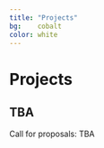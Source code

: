 ```yaml
---
title: "Projects"
bg:    cobalt
color: white
---
```

# Projects

## TBA

Call for proposals: TBA

<!-- 1. [Functional connectivity research: can we find a common ground?](#connectivity)
2. [Detecting trypophobia triggers \[fully booked\] ](#trypophobia "Trypophobia is a fear and disgust reaction when seeing a clusters of small holes or bumps (maggots, infected skin). During this workshop we will create an artificial convolutional neural network that predicts if an image is likely to cause a trypophobic response. We will use Keras - a popular deep learning framework in Python.")
3. [Development of video game for studying joint action dynamics ](#game "Joint-action is a coordinated behavior of two or more individuals. There is an ongoing research concerning cognitive mechanisms behind it. This project is about developing a new tool for studying joint-action in the form of cooperative video game.")
4. [Training a human-like movie evaluation system based on the semantic features of the storylines \[fully booked\]](#movies)
5. [Hypothesis­-driven white matter tractography from T1­-weighted MRI images](#whitematter)
6. [One channel EEG sleep staging with open source and open hardware NeuroOn sleep mask](#neuroon)
7. [Building a brain-ageing biomarker using machine learning \[fully booked\] ](#ageingbiomarker)
8. [Building and using the “FlyPi”: the 3D-printed Neurobiology Lab](#flypi "FlyPi, an open source, affordable, portable biology lab! Want to do behavioural tracking, optogenetics, diagnosis anywhere and on the cheap? Come join our workshop, we will build, learn how to use and develop interesting experiments for research and education." )
9. [Unfolding the Subcortex \[new!\]](#subcortex)

<a id="connectivity"></a>

---



## Project 1: Functional connectivity research: can we find a common ground?

#### Natalia Bielczyk, Msc<sup>1</sup> <a href="mailto:natalia.bielczyk@gmail.com"><i class="fa fa-envelope"></i></a>  / Michał Bola, Phd <sup>2</sup>




1. Radboud University Nijmegen Medical Centre, Nijmegen, the Netharlands
2. Nencki Institute of Experimental Biology, Warsaw, Poland

Functional connectivity (FC) research has become one of the leading concepts used for characterising network dynamics across multiple disciplines, from neuroimaging, through gene expression networks, to social networks. It is also a basis for graph theoretical biomarkers of psychiatric disorders and as such, it become an important subfield of cognitive neuroimaging.

FC is usually operationalised by means of Pearson’s and partial correlation, however the implementation of FC can vary between different fields, and different applications. Then, there is a question: does an optimal method to quantify functional connectivity exist? Or is the choice dependent on the data properties? How to choose the right method? In this project, we will use open-access data from functional Magnetic Resonance Imaging, EEG, gene expression data, stock exchange data and a few other open-access datasets, and we will compare the leading methods for computing FC when applied to these datasets.

We will attempt to answer the questions: what are the pros and cons of different methods for quantifying FC? What are the differences and the similarities between different datasets, and how to choose the right method for the given dataset?


![test image size](/img/projects/project1.png?style=centerme){:class="img-responsive" height="80%" width="80%" align="center"}

*Fig.1. Different types of networks. A: a social network (Facebook); B: correlations on the stock exchange (106 companies listed at NASDAQ-100); C: a gene co-expression network (image adapted from http://wikipedia.org on CC BY-SA 3.0 license); D: large scale resting state networks in the brain (image adapted from Smith et al, 2009)*

**A list of 1-5 key papers/materials summarising the subject**:
1. [http://www.scholarpedia.org/article/Brain_connectivity](http://www.scholarpedia.org/article/Brain_connectivity)
2. [Bastos, A. M., & Schoffelen, J. M. (2015). A tutorial review of functional connectivity analysis methods and their interpretational pitfalls. Frontiers in systems neuroscience, 9.](http://journal.frontiersin.org/article/10.3389/fnsys.2015.00175/full)
3. A. K. Enge, C. Gerloff,C. C. Hilgetag and G. Nolte (2013). Intrinsic Coupling Modes: Multiscale Interactions in Ongoing Brain Activity. Neuron 80 (4): 867–86
4. M. Bola and V. Borchardt (2016). Cognitive Processing Involves Dynamic Reorganization of the Whole-Brain Network's Functional Community Structure. Journal of Neuroscience 36 (13): 3633–5



**A list of requirements for taking part in the project:**  
* BSc program, or higher
* English: good, not necessarily proficient
*  programming languages / other competences: basics of Matlab, Python, LaTeX, basic statistics

**A maximal number of participants**: 10 (will be working in pairs)

**Skills and competences you can learn during the project**:


1. looking for parallels in the datasets from different disciplines, representing the datasets with a model
2. group project planning (we will discuss and divide tasks on the site)
3.  programming in a team, solving problems in parallel
4.  scientific writing (at least one paragraph per participant)


**Is there a plan for extending this work to a paper in case the results are promising?** Yes


<a id="trypophobia"></a>

---

## Project 2: Detecting trypophobia triggers [fully booked]

#### Piotr Migdał, PhD<sup>1</sup> <a href="mailto:pmigdal@gmail.com"><i class="fa fa-envelope"></i></a>

1. [data science freelancer](http://p.migdal.pl/)


Trypophobia is a phobia of irregular patterns or clusters of small holes or bumps. It may arise from the sense of aversion towards skin infection with maggots or fungi. In general, this phenomenon is adaptive, because a strong sense of disgust may protect against touching infected humans, animals or corpses. Yet, it can also become maladaptive if some, otherwise benign, patterns cause a strong aversive response. During this workshop we will create an artificial convolutional neural network that predicts if an image is likely to cause a trypophobic response. Such networks are a state of the art technique for visual pattern detection.

The goal of the project is twofold:

1. provide a tool to filter or censor triggering images while browsing the Internet
2. empirically explore which patterns contribute to this phenomenon, and potentially relate the results to analogous regions in the human visual cortex

We will provide the data for this project. The initial results are promising, see [this git repo](https://github.com/grzegorz225/trypophobia-detector).

![image-title-here](/img/projects/project2.png?style=centerme){:class="img-responsive" height="80%" width="80%" align="center"}
*Fig.2. The holes in lotus seed heads cause some anxiety in some people (source: Wikipedia)*

**A list of 1-5 key papers/materials summarising the subject**:

In this case, only the basic knowledge of trypophobia is required. An additional knowledge may help with giving a general context, but most likely won’t contribute to the solution during this event:
1. [https://en.wikipedia.org/wiki/Trypophobia](https://en.wikipedia.org/wiki/Trypophobia)
2. [https://www.reddit.com/r/trypophobia/](https://www.reddit.com/r/trypophobia/) (warning: triggers)

Additionally, take a look at [http://p.migdal.pl/2017/04/30/teaching-deep-learning.html](http://p.migdal.pl/2017/04/30/teaching-deep-learning.html).
If you are new to Python, this [book](http://www.southampton.ac.uk/~fangohr/teaching/python/book.html "Python for Computational Science and Engineering")  may be relevant.


**A list of requirements for taking part in the project**:
* BSc program, or higher
* English: good, not necessarily proficient
* programming languages / other competences: at least basics of Python (we will create a neural network in either Keras or PyTorch, modern frameworks for deep learning)

**A maximal number of participants**: 6 (1-2 per computer)

**Skills and competences you can learn during the project**:
1. practical experience with deep learning for image classification
2. insights into how artificial neural networks abstract visual information processing

**Is there a plan for extending this work to a paper in case the results are promising?** Yes


<a id="game"></a>

---

## Project 3: Development of video game for studying joint action dynamics

#### Julian Zubek, PhD<sup>1</sup> <a href="mailto:zubekj@gmail.com"><i class="fa fa-envelope"></i></a> / Arkadiusz Białek, PhD<sup>1</sup>
1. Institute of Psychology, Jagiellonian University, Kraków

The goal of the project is to create a playable video game for two players, which will be applied in a psychological experiment to measure capabilities for “joint action”—non accidental, coordinated behaviour of two or more individuals aimed at achieving their common goal.

A great many processes of different levels of complexity can be described in terms of joint action, from simple tasks such as carrying a heavy object together to playing a piano duet or engaging in linguistic exchange (Sebanz et al. 2006). Joint action tasks may be characterized by role distribution: there may be parallel roles (highly similar) or complementary roles (different, but interdependent) (Warneken et al. 2006). It is suggested that joint action processes are crucial to our development and survival as social species (Tomasello 2014). Identifying and understanding qualities of behavioural coordination and cognitive mechanisms governing joint action is an ongoing research endeavour. One promising approach is to construct an experimental task in the form of video game (Satta et al. 2017). This allows defining cooperation goals in the context of an artificial environment in which all aspects of environmental dynamics can be controlled. We can register specific actions performed by the players—such as cursor movements—and analyse them as interrelated time series in terms of synchronicity, recurrence, leader-follower relations etc. Such dynamical measures, when compared with other behavioural and psychological characteristics of the participants, may provide us deeper insights as to the factors determining quality of joint action.

Our game will be developed from scratch during the 2-day Brianhack, using ideas from participants. We will work on all aspects of game design: the concept, the graphics, programming, etc (while taking into account time constraints).

![image-title-here](/img/projects/project3.png){:class="img-responsive" height="100%"}
*Fig.3A. Screenshot from joint action game used in experiments by Satta et al 2007. Fig.3B. Parallel (a) and complementary (b) roles in joint action (Sebanz et al. 2006)*

**The general requirements for the game are as follows:**

  * Game developed in Python+Kivy, multiple platform support
   * Real time gameplay for two players
   * Support for control using touchscreen
   * Cooperative game in which both players try to achieve a common goal
   * Game accessible to 6-7 year old children and their parents
   * Possibility to measure different facets of joint action, i.e. containing parallel and complementary roles
   * Optionally (only for parallel roles part of the game): single player mode (as control condition)

While working on this project, we will gather insights into collaborative processes from two different perspectives: the perspective of a researcher planning an experiment, and the perspective of a group member engaged in collaborative task. Hopefully, this will be an enjoyable and stimulating experience.

General agenda:
* Day 0: Getting to know each other.
* Day 1: Introduction and inspiration. Brainstorming session. Game outline. Introduction to game programming in Kivy. Useful design patterns.
* Day 2: Implementing the game. Preparing graphics. Testing. Wrap up.


**A list of 1-5 key papers/materials summarising the subject:**
1. Satta, E., Ferrari-Toniolo, S., Visco-Comandini, F., Caminiti, R., & Battaglia-Mayer, A. (2017). Development of motor coordination during joint action in mid-childhood. Neuropsychologia. https://doi.org/10.1016/j.neuropsychologia.2017.04.027
2. Sebanz, N., Bekkering, H., & Knoblich, G. (2006). Joint action: bodies and minds moving together. Trends in Cognitive Sciences, 10(2), 70–76. https://doi.org/10.1016/j.tics.2005.12.009
3. Tomasello, M. (2014). The ultra-social animal. European Journal of Social Psychology, 44(3), 187–194. https://doi.org/10.1002/ejsp.2015
4. Warneken, F., Chen, F., & Tomasello, M. (2006). Cooperative activities in young children and chimpanzees. Child Development, 77(3), 640–663. https://doi.org/10.1111/j.1467-8624.2006.00895.x

**A list of requirements for taking part in the project:**
   * BSc program, or higher
   * Communicative English
   * Some experience in Python programming and/or computer graphics and/or game design

**A maximal number of participants:** 6

**Skills and competences to be acquired during the project:**
   * Experimental design
   * Creative design
   *  Basics of game programming in Python
   *  Good programming practices (test-driven development, pair programming, code review)

**Is there a plan for extending this work to a paper in case the results are promising?**
The developed game will be released as open source software. It will be used as one of the experimental tasks in an ongoing research project. Interested participants may be invited to further collaboration.


<a id="movies"></a>

---

## Project 4: Training a human-like movie evaluation system based on the semantic features of the storylines [fully booked]

#### Julia Berezutskaya<sup>1,2</sup> <a href="mailto:ju.berezutskaya@gmail.com"><i class="fa fa-envelope"></i></a>  / Marcel van Gerven, PhD<sup>2</sup>

1. Brain Center Rudolf Magnus, University Medical Center Utrecht, The Netherlands
2. Donders Institute for Brain, Cognition and Behaviour, Nijmegen, The Netherlands

One of the interesting questions in behavioral neuroscience is how humans evaluate perceived complex information. For example, we would like to understand what makes a movie to be rated high or low on average. Specifically, it is interesting to see whether the information about the movie, such as the movie description, its cast, genre and other attributes, is predictive of the average rating the movie receives.

In our project, we want to develop a model that predicts IMDb ratings of the movies based on their descriptions. To our knowledge, the existing algorithms attempt to predict IMDb ratings based on meta-information about the movies: directors, actors, genre, year, movie length and so on (Hsu et al., 2014; San, 2016). We believe that one of the key indicators of the movie reception is the movie storyline along with its character descriptions. In the present project, we aim at building a model that predicts IMDb ratings using movie storyline information.

We propose to start with a baseline classifier, such as a random forest classifier, which takes in the key content words from the movie storyline description and predicts the IMDb rating of the movie. The performance of this model should tell us whether the simple ‘bag of words’ representation of the movie storyline can be predictive of the movie rating.

The second approach will entail training a discriminative deep neural network, which will take in the full storyline descriptions preserving the temporal relationships between the words, and predict the IMDb rating of the movie. The difference in model performance compared to the decision tree classifier should tell us whether the temporal dependences in the storyline description provide additional information about how the movie is going to be rated. It will also be interesting to see whether we will be able to retrieve more high-level semantic features from the text input, such as elements of the plot.

In both cases, we can make use of pretrained word embeddings to represent text information, such as word2vec (Mikolov et al., 2013) or GloVe (Pennington et al., 2014). In addition, IMDb movie tags, capturing various meta-information about the movies (e.g. genre, year of production and so on) can be included as additional predictors in both models.

We believe that in case of success this project can provide information about the trends in human behavior when it comes to evaluation of the movie input. It will be interesting to see whether we will be able to uncover the semantic features that influence the movie reception by public.

![image-title-here](/img/projects/project4.jpg?style=centerme){:class="img-responsive" height="100%" width="100%" align="center"}

*Fig.4. ​Training​ ​a​ ​discriminative​ ​neural​ ​network​ ​to​ ​predict​ ​IMDb​ ​ratings.​ A.​ ​Schematic​ ​view​ ​of​ ​the​ ​artificial​ ​neural network​ ​(image​ ​from​ ​[Christopher​ ​Olah,​ ​blog​ ​post](https://colah.github.io/posts/2015-01-Visualizing-Representations/)​).​ ​B.​ ​Word​ ​embeddings​ ​used​ ​as​ ​an​ ​input​ ​to​ ​the​ ​model​ ​(image from​ ​[Magnus​ ​Sahlgren,​ ​linkedin​ ​post](https://www.linkedin.com/pulse/brief-history-word-embeddings-some-clarifications-magnus-sahlgren)​)*


**A list of 1-5 key papers/materials summarising the subject:**
1. Hsu, P.-Y., Shen, Y.-H., and Xie, X.-A. (2014). Predicting Movies User Ratings with Imdb Attributes. In International Conference on Rough Sets and Knowledge Technology, (Springer), pp. 444–453.
2. Mikolov, T., Chen, K., Corrado, G., and Dean, J. (2013). Efficient estimation of word representations in vector space. ArXiv Prepr. ArXiv13013781.
3. Pennington, J., Socher, R., and Manning, C.D. (2014). Glove: Global vectors for word representation. In EMNLP, pp. 1532–1543.
4. San, C. (2016). Predict Movie Ratings: [https://github.com/sundeepblue/movie_rating_prediction](https://github.com/sundeepblue/movie_rating_prediction)

**A list of requirements for taking part in the project:**
  * BSc program, or higher
   * English: good, not necessarily proficient
   * good Python programming skills and basic familiarity with machine learning and deep learning
   * familiarity with Tensorflow, PyTorch or Chainer

**A maximal number of participants:** 5

**Is there a plan for extending this work to a paper in case the results are promising?** yes


<a id="whitematter"></a>

---

## Project 5: Hypothesis­-driven white matter tractography from T1­-weighted MRI images

#### Anastasia Osoianu<sup>1</sup> / Charl Linssen<sup>1</sup> <a href="mailto:charl@turingbirds.com"><i class="fa fa-envelope"></i></a> / Katja Heuer<sup>2</sup> / Roberto Toro, PhD<sup>3</sup>

1. Donders Institute for Brain, Cognition and Behaviour, Nijmegen, The Netherlands
2. Max Planck Institute for Human Cognitive and Brain Sciences, Leipzig, Germany
3. Institut Pasteur, Paris, France

Polarized light imaging (PLI) as well as the tractography of high angular resolution diffusion weighted imaging (DWI) data reveal a gross white matter (WM) geometry of striking regularity[[1]](http://journal.frontiersin.org/researchtopic/168/wiring-principles-of-cerebral-cortex#articles "Frontier Research Topic "Wiring Principles of Cerebral Cortex""),[[3]](http://microdraw.pasteur.fr/microdraw.html?source=/vervet/vervet.json](http://microdraw.pasteur.fr/microdraw.html?source=/vervet/vervet.json "Vervet monkey brain slice scanned using Polarized Light Imaging"). This makes the neuroanatomist wonder whether it would be possible to generate a connectome based exclusively on a small set of hypotheses:

* more than 90% of white matter connections are cortico­cortical
-  the density of fibres is homogeneous throughout the white matter
* fibres are oriented perpendicular to gyral crowns and parallel to sulcal fundi
* fibres are sticky, which makes them aggregate in bundles of similar orientation.

How much of a real brain connectome would be recovered by such a simple and reductionistic model?

We propose to approach this question in the simple case of a 2D coronal slice. We use methods inspired by swarm intelligence [[2]]([http://www.red3d.com/cwr/boids/ "Craig Reynolds' "Boids""), and simulate a dynamical system where particles are instantiated at the gray matter/white matter boundary. The particles are allowed to propagate within the white matter mask, following simple rules that reflect the above list of hypotheses. After reaching a steady state, the white matter orientation distribution is reconstructed on a voxel-by-voxel basis, for each individual voxel based on the statistics of the particle paths crossing it. This is roughly the opposite of streamline tractography, where paths are sampled based on a distribution map. By implementing derived measures such as an anisotropy index, the resulting map can be quantitatively compared to empirical data. We are especially interested in multimodal effects that occur e.g. when two fibre bundles cross. We will validate our model on coronal slices of the vervet monkey, as an excellent empirical dataset is available [[3]](http://microdraw.pasteur.fr/microdraw.html?source=/vervet/vervet.json "Vervet monkey brain slice scanned using Polarized Light Imaging"). Proof­ of­ concept code is available via GitHub[[4]](https://github.com/aniv0s/FakeTensorImaging).

![image-title-here](/img/projects/project5.jpg?style=centerme){:class="img-responsive" height="80%" width="80%" align="center"}

*Fig.5. Visualization of a DTI measurement of a human brain. Depicted are reconstructed fiber tracts that run through the mid-sagittal plane (source: Thomas Schultz, Wikipedia).*

**A list of 1-5 key papers/materials summarising the subject:**

1. Frontier Research Topic "Wiring Principles of Cerebral Cortex" — [http://journal.frontiersin.org/researchtopic/168/wiring-principles-of-cerebral-cortex#articles](http://journal.frontiersin.org/researchtopic/168/wiring-principles-of-cerebral-cortex#articles)
2. Craig Reynolds' "Boids" — [http://www.red3d.com/cwr/boids/]()http://www.red3d.com/cwr/boids/]
3. Vervet monkey brain slice scanned using Polarized Light Imaging — [http://microdraw.pasteur.fr/microdraw.html?source=/vervet/vervet.json](http://microdraw.pasteur.fr/microdraw.html?source=/vervet/vervet.json)
4. Github repo [https://github.com/aniv0s/FakeTensorImaging](https://github.com/aniv0s/FakeTensorImaging)

**A list of requirements for taking part in the project:**

- familiarity with Python, Javascript or similar programming language
- affinity for simulating and analysing dynamical systems

**A maximal number of participants on the project:** 6

**Skills and competences you can learn during the project:**
You will reflect on the organisational principles of white matter network connectivity across spatial scales, and formulate hypotheses about it. The simulation will be used to test as well as generate these hypotheses. The outcome of the simulation is continuously compared to that derived from PLI images.

Next to collective brainstorming, you can focus on any of two main themes in the project:
1. metrics and quantification, e.g. downloading and processing the PLI images; design the anatomical WM mask; computing derived measures such as anisotropy indices; comparison (e.g. Kullbeck-Leibler divergence) with the map generated by the simulation;
2. development of the simulation method: what rules do particles propagate under? parameter optimisation using smart search (particle swarm optimisation on the parameters? meta-metaheuristic!), generate appropriate network graph (e.g. having small-world properties) that goes into the particle simulation as a boundary condition

**Is there a plan for extending this work to a paper in case the results are promising?** Yes


<a id="neuroon"></a>

---

## Project 6: One channel EEG sleep staging with open source and open hardware NeuroOn sleep mask

####  Franciszek Rakowski PhD<sup>1</sup> <a href="mailto:rakowski@icm.edu.pl"><i class="fa fa-envelope"></i></a> / Paweł Kazimieczak<sup>2</sup>
1. ICM, University of Warsaw 
2. [Interclinic Co.](https://inteliclinic.com/)


This project means data science and your brain in daily practice!
Participants will have an opportunity to carry out EEG signal registration with the NeuroOn-Open mask. The NeuroOn-Open mask is a simple and portable device equipped with 2 EEG electrodes, pulse-oximeter and blood oxygen saturation measurement device.

Our project will consist of three steps:
  * performing the experiment (registration), with a kind help of firmware authors and a medical doctor
  *  a dedicated lecture on signal processing
  *  a coding time

The coding will involve:
  1. performing signal quality check
   2. designing and implementing features of the short epochs of the signal
   3. choosing the appropriate machine learning algorithm, and carrying out classification of the sleep epochs as belonging to the light, deep and REM sleep stages.

The reference staging will be given by additional sleep stager (Philips Alice) or medical doctor examination.


![image-title-here](/img/projects/project6.png){:class="img-responsive" height="50%" }

*Fig.6. Neuroon, sleep mask device (source: Neuroon).*

**A list of 1-5 key papers summarising the subject:**

1. Neuroon Open hardware documentation [https://github.com/inteliclinic/NeuroonOpenHardwareDocumentation/blob/master/Neurooon_Open_Hardware_Documentation_rev0002.pdf](https://github.com/inteliclinic/NeuroonOpenHardwareDocumentation/blob/master/Neurooon_Open_Hardware_Documentation_rev0002.pdf)
2. Benjamin D. Yetton, Mohammad Niknazar, Katherine A. Duggan, Elizabeth A. McDevitt, Lauren N. Whitehurst, Negin Sattari, Sara C. Mednick Automatic detection of rapid eye movements (REMs): A machine learning approach. Journal of Neuroscience Methods, 259 (2016)
3. A Comparative Study on Classification of Sleep Stage Based on EEG Signals Using Feature Selection and Classification AlgorithmsBaha Şen & Musa Peker & Abdullah Çavuşoğlu & Fatih V. Çelebi J Med Syst (2014)
4. Neuron-Open on Kickstarter: [https://www.kickstarter.com/projects/intelclinic/neuroon-open-smartest-sleep-dreams-and-meditation](https://www.kickstarter.com/projects/intelclinic/neuroon-open-smartest-sleep-dreams-and-meditation)

**A list of requirements for taking part in the project:**
  * BSc program, or higher
  * English: good, not necessarily proficient
  *  programming languages / other competences: Python, SciKit-learn

**A maximum number of participants:** 20

**What can the participant gain from the project?**
   * solving problems to data acquisition on a firmware level
   * signal processing techniques
   *  practical approach to machine learning methodology

**Is there a plan for extending this work to a peer-reviewed paper in case the results are promising?** No.
However, the results, or methods proposed at the Brainhack project might be implemented in commercially offered device, Neuroon-Med.


<a id="ageingbiomarker"></a>

---

## Project 7: Building a brain-ageing biomarker using machine learning [fully booked]

#### James H Cole, PhD<sup>1</sup> <a href="mailto:james.cole@imperial.ac.uk"><i class="fa fa-envelope"></i></a> / Sebastian Popescu, MSc <sup>1</sup>
1.  Computational, Cognitive & Clinical Neuroimaging Laboratory (C3NL), Imperial College London


As humans age, changes to the structure and function of the brain occur, so-called ‘brain ageing’. Brain ageing is associated with cognitive decline, decreased function capacity and a higher risk of neurodegenerative disease and dementia. A biomarker of the brain ageing process could have great utility in identifying people at risk of experiencing the adverse effects of brain ageing, before any symptoms manifest. Brain ageing biomarkers could also be useful for mapping individualised brain-ageing trajectories, assessing potential influences on brain ageing and in aiding the design of clinical trials.

Our work has used T1-MRI to design such a biomarker (brain-predicted age), taking voxelwise brain volume images and using a machine-learning regression to accurately predict chronological age in N=2001 healthy people aged 18-90. This follows the experimental design from biogerontology research that looks for measures of underlying ‘biological age’, and assesses the appropriateness of a measure based on the accuracy of age prediction. Our leading model has used voxelwise grey matter in a 3D convolutional neural network (CNN) approach, resulting in a mean absolute error (MAE) of 4.16 years, Pearson’s r = 0.96, R2 = 0.92. There is still considerable room for improvement in the model, to reduce the MAE towards minimal values. This is necessary if brain-predicted age is ever to have clinical impact, as currently the error levels mean that individualised predictions may be misleading.

The Hackathon project will encourage participants to develop their own brain-age prediction pipeline. Dataset #1 (N=2001) will be supplied, along with an independent validation set (dataset #2, N=650). These data will be in available in three formats: i) raw images, ii) FreeSurfer cortical thickness and subcortical volumes, iii) voxelwise grey matter and white matter volume images (derived from SPM). The participants can either use their own pre-processing pipeline or utilise the supplied processed datasets, then run any type of regression model of their choosing. This may or may not involve dimension reduction (e.g., PCA, clustering), feature selection (theory- or data-driven), use of kernels, regularisation and deep learning architectures.

The main dataset will be randomly partitioned into an 80-10-10% split, with separate samples for training, validation and testing. The final model will then also be assessed in dataset #2. The pipeline that results in the best test scores (i.e., MAE) for both dataset #1 and #2 will be declared the winner.
Finally, participants will be asked to consider ways of interpreting the feature importance, to help better understand the neuroanatomical features involved in the brain-age prediction.

![image-title-here](/img/projects/project7.jpg?style=centerme){:class="img-responsive" height="80%" width="80%" align="center"}

*Fig.7. Similarity matrix of ~1700 images.*

**A list of 1-5 key papers summarising the subject:**
1. Cole JH, Poudel RPK, Tsagkrasoulis D, et al. Predicting brain age with deep learning from raw imaging data results in a reliable and heritable biomarker. NeuroImage 2017. doi: 10.1016/j.neuroimage.2017.07.059
2. Cole JH, Ritchie SJ, Bastin ME, et al. Brain age predicts mortality. Molecular psychiatry 2017. doi: 10.1038/mp.2017.62
3. Franke K, Ziegler G, Klöppel S, Gaser C. Estimating the age of healthy subjects from T1-weighted MRI scans using kernel methods: Exploring the influence of various parameters. NeuroImage 2010; 50(3): 883-92.
4. Konukoglu E, Glocker B, Zikic D, Criminisi A. Neighbourhood approximation using randomized forests. Medical Image Analysis 2013; 17(7): 790-804.
5. Valizadeh SA, Hänggi J, Mérillat S, Jäncke L. Age prediction on the basis of brain anatomical measures. Human Brain Mapping 2017; 38(2): 997-1008.

**A list of requirements for taking part in the project:**
  * conversational English
  * Bachelor level of education
  * basic understanding of statistical principles
  * some experience of Machine Learning or other regression analysis in a language of their choice (e.g., python, Matlab, R or GUI-based software)

**Maximum number of participants:** 10

**What can the participant gain from the project?**
Participants will gain an understanding of a key neuroscientific application of machine learning approaches, as well as an appreciation of the wider benefits of applying machine learning to biomedical problems. Particularly, participants will be encouraged to appreciate the importance of developing the whole analytic pipeline, rather than merely focusing on choice of machine learning algorithm. This includes considerations on pre-processing methods, feature selection and nested-cross-validation.

**Is there a plan for extending this work to a peer-reviewed paper in case the results are promising?**
If a single prediction algorithm that generates a mean absolute error (MAE) less than the current leading application to these data (CNNs using voxelwise grey matter volume MAE = 4.16 years), then publication is warranted. The results of the different pipelines and algorithms used in the Hackathon will be then summarised and written up for submission to a peer-reviewed journal (e.g., NeuroImage, Human Brain Mapping, Frontiers in Aging Neuroscience), with all the Hackathon project participants included as co-authors, alongside the project team.


<a id="flypi"></a>

---

## Project 8: Building and using the “FlyPi”: the 3D-printed Neurobiology Lab

#### Andre Maia Chagas<sup>1</sup> / Eric James McDermott<sup>2</sup> / Valerio Raco<sup>3</sup>

1. Centre for Integrative Neurosciences University of Tuebingen, Tuebingen, Germany
2. International Max Planck Research School, Hertie Institute, University of Tuebingen, Tuebingen, Germany
3. Universitätsklinikum Tuebingen, Tuebingen, Germany

Small, genetically tractable species such as larval zebrafish, Drosophila, or Caenorhabditis elegans have become key model organisms in modern neuroscience. In addition to their low maintenance costs and easy sharing of strains across labs, one key appeal is the possibility to monitor single or groups of animals in a behavioural arena while controlling the activity of select neurons using optogenetic or thermogenetic tools. However, the purchase of a commercial solution for these types of experiments, including an appropriate camera system as well as a controlled behavioural arena, can be costly. Here, we present a low-cost and modular open-source alternative called the ‘FlyPi’.

 Our design is based on a 3D-printed mainframe, a Raspberry Pi computer, and high-definition  camera  system as well as Arduino-based optical and thermal control circuits. Depending on the configuration, the FlyPi can be assembled for about €100 and features optional modules for light-emitting diode (LED)-based fluorescence microscopy and optogenetic stimulation as well as a Peltier-based temperature stimulator for thermogenetics. All functions of the FlyPi can be controlled through a custom-written graphical user interface. To demonstrate the FlyPi’s capabilities, we present its use in a series of state-of-the-art neurogenetics experiments. In addition, we demonstrate the FlyPi’s utility as a medical diagnostic tool as well as a teaching aid at Neurogenetics courses held at several African universities. Taken together, the low cost and modular nature as well as fully open design of the FlyPi make it a highly versatile tool in a range of applications, including the classroom, diagnostic centres, and research labs.

![image-title-here](/img/projects/project8.png?style=centerme){:class="img-responsive" height="80%" width="80%" align="center"}

*Fig.8. Classroom teaching (A) and equipment improvisation. Optogenetic activation of Chrimson in Adult fruit fly (G).*

**A list of 1-5 key papers / online materials summarising the subject:**
1. [Baden, T., Chagas, A. M., Gage, G., Marzullo, T., Prieto-Godino, L. L., & Euler, T. (2015). Open Labware: 3-D printing your own lab equipment. PLoS biology, 13(3), e1002086.](http://journals.plos.org/plosbiology/article?id=10.1371/journal.pbio.1002086)
2. [Chagas, A. M., Prieto-Godino, L. L., Arrenberg, A. B., & Baden, T. (2017). The€ 100 lab: A 3D-printable open-source platform for fluorescence microscopy, optogenetics, and accurate temperature control during behaviour of zebrafish, Drosophila, and Caenorhabditis elegans. PLoS biology, 15(7), e2002702.](http://journals.plos.org/plosbiology/article?id=10.1371/journal.pbio.1002086)
3. [Flypi - cheap microscope/experimental setup on hackday.io](https://hackaday.io/project/5059)

**A List of requirements for taking part in the project:**
 * Basic programming skills are advantageous but not mandatory
 * basic English


**Maximum number of participants:**
20, working in pairs (participants do not need to apply in pairs, but this would be advantageous for building, maintaining and working with the FlyPi)

**What participants gain/learn from this  project:**
In this project we want to teach participants how to build a DIY and affordable neurobiology lab. By having a hands on approach, participants will learn how to:
 * Solder electronic components
 * Customise the user interface and program the device to do automated experiments
 * Make affordable experiments using state-of-the-art neuroscience methods, such as optogenetics.
  *  Learn about open source hardware community and how to leverage OS technologies to make science more reliable, robust, and affordable.

**Is there a plan for extending this work to a peer-reviewed paper in case the results are promising?**
The project can be extended to a peer-reviewed paper when participants and project leaders think about educational literature.

<a id="subcortex"></a>

---


## Project 9: Unfolding the Subcortex

#### Vinod Kumar, PhD<sup>1</sup>
1. Max Planck Institute for Biological Cybernetics, Tuebingen, Germany

We all know how fascinating our brain is. It is even more fascinating once we try to understand how it works. Over the past few decades, neuroanatomists have been rigorously busy with charting this beautiful structure, ad trying to understand its complexity. With the advent of computers and graphics, the ability to illustrate the structure and function of the brain has achieved new heights.


![image-title-here](/img/projects/project9/image1.png?style=centerme){:class="img-responsive" height="80%" width="80%" align="center"}

For example, Van Essen and colleagues have achieved a fine level of cortical (Fig. 1) and cerebellar illustration (Fig. 2). Remarkably, they have demonstrated the unfolding of the complex cortical and cerebellar sheet into 2D (Fig. 1-2). This gives an incredible overview of our brain in just one shot. It also contributes to research as unfolding 3D pictures into 2D makes it easier to compare between brain activity across individuals.

![image-title-here](/img/projects/project9/image2.png?style=centerme){:class="img-responsive" height="80%" width="80%" align="center"}


However, there is still a room for improvement in this field, as to date, the subcortical structures have not been a subject to the unfolding procedures (Fig.3).

![image-title-here](/img/projects/project9/image3.png?style=centerme){:class="img-responsive" height="80%" width="80%" align="center"}

Therefore, in this project, we will work on the 2D unfolding of the subcortical structures in the brain. The goal of the project is to facilitate comprehension of the subcortical brain in one single view.

![image-title-here](/img/projects/project9/image4.png?style=centerme){:class="img-responsive" height="80%" width="80%" align="center"}



**A list of 1-5 key papers / online materials summarising the subject:**
1. [Essen, D. C. (2002). Surface‐Based Atlases of Cerebellar Cortex in the Human, Macaque, and Mouse. Annals of the New York Academy of Sciences, 978(1), 468-479.](http://brainvis.wustl.edu/resources/VE_ANYAS02.pdf )
2. [http://brainvis.wustl.edu/wiki/index.php/Caret:Operations/Morphing](http://brainvis.wustl.edu/wiki/index.php/Caret:Operations/Morphing)
3. [http://brainvis.wustl.edu/CaretHelpAccount/caret5_help/tutorials/Caret_Analysis_5.5.html](http://brainvis.wustl.edu/CaretHelpAccount/caret5_help/tutorials/Caret_Analysis_5.5.html)

**A List of requirements for taking part in the project:**

 * ~~Graphics/Experience in working with 3D meshes i.e. cutting, flattening ~~
* ~~ Blender or similar software knowledge.~~ (any programmer is good for the project.)
* English: good, not necessarily proficient
*  Most importantly, an observant mind who knows when to google and learn on the go


**Maximum number of participants:**
5-6 (will be working in pairs)

**What participants gain/learn from this  project:**

1.  Creativity design
2.  Communication skills
3.  Working in a team
4.  Neuroanatomy

**Is there a plan for extending this work to a peer-reviewed paper in case the results are promising?**
Yes -->

